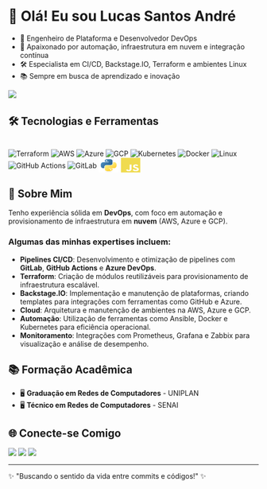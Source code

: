 # 👋 Olá! Eu sou Lucas Santos André

- 🚀 Engenheiro de Plataforma e Desenvolvedor DevOps
- 🌱 Apaixonado por automação, infraestrutura em nuvem e integração contínua
- 🛠️ Especialista em CI/CD, Backstage.IO, Terraform e ambientes Linux
- 📚 Sempre em busca de aprendizado e inovação

<div>
  <a href="https://github.com/lucassantosandre">
    <img height="180em" src="https://github-readme-stats.vercel.app/api/top-langs/?username=lucassantosandre&layout=compact&langs_count=7&theme=tokyonight"/>
  </a>
</div>

## 🛠️ Tecnologias e Ferramentas

<div style="display: inline_block"><br>
  <img align="center" alt="Terraform" height="30" width="40" src="https://cdn.jsdelivr.net/gh/devicons/devicon/icons/terraform/terraform-original.svg">
  <img align="center" alt="AWS" height="30" width="40" src="https://upload.wikimedia.org/wikipedia/commons/9/93/Amazon_Web_Services_Logo.svg">
  <img align="center" alt="Azure" height="30" width="40" src="https://cdn.jsdelivr.net/gh/devicons/devicon/icons/azure/azure-original.svg">
  <img align="center" alt="GCP" height="30" width="40" src="https://cdn.jsdelivr.net/gh/devicons/devicon/icons/googlecloud/googlecloud-original.svg">
  <img align="center" alt="Kubernetes" height="30" width="40" src="https://cdn.jsdelivr.net/gh/devicons/devicon/icons/kubernetes/kubernetes-plain.svg">
  <img align="center" alt="Docker" height="30" width="40" src="https://cdn.jsdelivr.net/gh/devicons/devicon/icons/docker/docker-original.svg">
  <img align="center" alt="Linux" height="30" width="40" src="https://cdn.jsdelivr.net/gh/devicons/devicon/icons/linux/linux-original.svg">
  <img align="center" alt="GitHub Actions" height="30" width="40" src="https://cdn.jsdelivr.net/gh/devicons/devicon/icons/github/github-original-wordmark.svg">
  <img align="center" alt="GitLab" height="30" width="40" src="https://cdn.jsdelivr.net/gh/devicons/devicon/icons/gitlab/gitlab-original.svg">
  <img align="center" alt="Python" height="30" width="40" src="https://raw.githubusercontent.com/devicons/devicon/master/icons/python/python-original.svg">
  <img align="center" alt="JavaScript" height="30" width="40" src="https://raw.githubusercontent.com/devicons/devicon/master/icons/javascript/javascript-plain.svg">
</div>

## 🚀 Sobre Mim

Tenho experiência sólida em **DevOps**, com foco em automação e provisionamento de infraestrutura em **nuvem** (AWS, Azure e GCP). 

### Algumas das minhas expertises incluem:
- **Pipelines CI/CD**: Desenvolvimento e otimização de pipelines com **GitLab**, **GitHub Actions** e **Azure DevOps**.
- **Terraform**: Criação de módulos reutilizáveis para provisionamento de infraestrutura escalável.
- **Backstage.IO**: Implementação e manutenção de plataformas, criando templates para integrações com ferramentas como GitHub e Azure.
- **Cloud**: Arquitetura e manutenção de ambientes na AWS, Azure e GCP.
- **Automação**: Utilização de ferramentas como Ansible, Docker e Kubernetes para eficiência operacional.
- **Monitoramento**: Integrações com Prometheus, Grafana e Zabbix para visualização e análise de desempenho.

## 📚 Formação Acadêmica
- 🖥️ **Graduação em Redes de Computadores** - UNIPLAN
- 🖥️ **Técnico em Redes de Computadores** - SENAI

## 🌐 Conecte-se Comigo

<div> 
  <a href="https://www.linkedin.com/in/lucassantosandre" target="_blank"><img src="https://img.shields.io/badge/-LinkedIn-%230077B5?style=for-the-badge&logo=linkedin&logoColor=white" target="_blank"></a> 
  <a href="mailto:lucasandre.info@gmail.com"><img src="https://img.shields.io/badge/-Gmail-%23333?style=for-the-badge&logo=gmail&logoColor=white" target="_blank"></a>
  <a href="https://www.instagram.com/lucssnts22/" target="_blank"><img src="https://img.shields.io/badge/-Instagram-%23E4405F?style=for-the-badge&logo=instagram&logoColor=white" target="_blank"></a>
</div>

<!---
![Snake animation](https://github.com/lucassandre/lucassandre/blob/output/github-contribution-grid-snake.svg)
-->

---
✨ "Buscando o sentido da vida entre commits e códigos!" ✨
